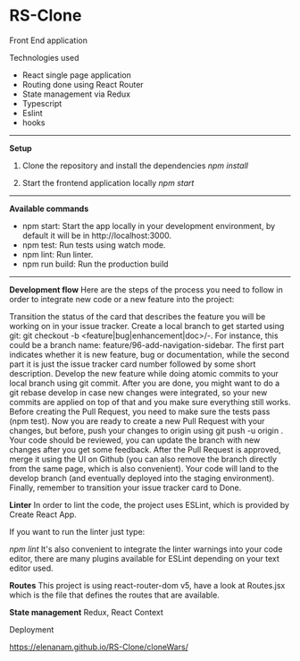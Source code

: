 # RS-Clone
Front End application

Technologies used
* React single page application
* Routing done using React Router
* State management via Redux
* Typescript
* Eslint
* hooks

---

**Setup**
1. Clone the repository and install the dependencies
*npm install*

2. Start the frontend application locally
*npm start*


---

**Available commands**
* npm start: Start the app locally in your development environment, by default it will be in http://localhost:3000.
* npm test: Run tests using watch mode.
* npm lint: Run linter.
* npm run build: Run the production build

---

**Development flow**
Here are the steps of the process you need to follow in order to integrate new code or a new feature into the project:

Transition the status of the card that describes the feature you will be working on in your issue tracker.
Create a local branch to get started using git: git checkout -b <feature|bug|enhancement|doc>/<issue-tracker-number>-<short-description>. For instance, this could be a branch name: feature/96-add-navigation-sidebar.
The first part indicates whether it is new feature, bug or documentation, while the second part it is just the issue tracker card number followed by some short description.
Develop the new feature while doing atomic commits to your local branch using git commit.
After you are done, you might want to do a git rebase develop in case new changes were integrated, so your new commits are applied on top of that and you make sure everything still works.
Before creating the Pull Request, you need to make sure the tests pass (npm test).
Now you are ready to create a new Pull Request with your changes, but before, push your changes to origin using git push -u origin <your-branch-name>.
Your code should be reviewed, you can update the branch with new changes after you get some feedback.
After the Pull Request is approved, merge it using the UI on Github (you can also remove the branch directly from the same page, which is also convenient). Your code will land to the develop branch (and eventually deployed into the staging environment).
Finally, remember to transition your issue tracker card to Done.

**Linter**
In order to lint the code, the project uses ESLint, which is provided by Create React App.

If you want to run the linter just type:

*npm lint*
It's also convenient to integrate the linter warnings into your code editor, there are many plugins available for ESLint depending on your text editor used.


**Routes**
This project is using react-router-dom v5, have a look at Routes.jsx which is the file that defines the routes that are available.

**State management**
Redux, React Context 


Deployment

https://elenanam.github.io/RS-Clone/cloneWars/
